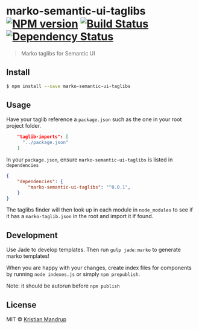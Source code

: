 marko-semantic-ui-taglibs [![NPM version](https://badge.fury.io/js/marko-semantic-ui-taglibs.svg)](https://npmjs.org/package/marko-semantic-ui-taglibs) [![Build Status](https://travis-ci.org/kristianmandrup/marko-semantic-ui-taglibs.svg?branch=master)](https://travis-ci.org/kristianmandrup/marko-semantic-ui-taglibs) [![Dependency Status](https://david-dm.org/kristianmandrup/marko-semantic-ui-taglibs.svg?theme=shields.io)](https://david-dm.org/kristianmandrup/marko-semantic-ui-taglibs)
=========================================================================================================================================================================================================================================================================================================================================================================================================================================================================================================

> Marko taglibs for Semantic UI

Install
-------

```sh
$ npm install --save marko-semantic-ui-taglibs
```

Usage
-----

Have your taglib reference a `package.json` such as the one in your root project folder.

```json
    "taglib-imports": [
      "../package.json"
    ]
```

In your `package.json`, ensure `marko-semantic-ui-taglibs` is listed in `dependencies`

```json
{
    "dependencies": {
        "marko-semantic-ui-taglibs": "^0.0.1",
    }
}
```

The taglibs finder will then look up in each module in `node_modules` to see if it has a `marko-taglib.json` in the root and import it if found.

Development
-----------

Use Jade to develop templates. Then run `gulp jade:marko` to generate marko templates!

When you are happy with your changes, create index files for components by running `node indexes.js` or simply `npm prepublish`.

Note: it should be autorun before `npm publish`

License
-------

MIT © [Kristian Mandrup]()
